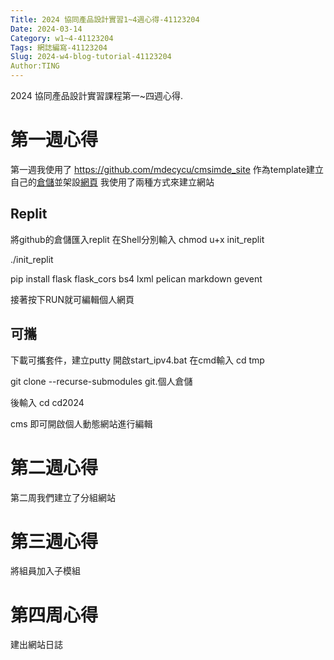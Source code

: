 ```yaml
---
Title: 2024 協同產品設計實習1~4週心得-41123204
Date: 2024-03-14
Category: w1~4-41123204
Tags: 網誌編寫-41123204
Slug: 2024-w4-blog-tutorial-41123204
Author:TING 
---
```


2024 協同產品設計實習課程第一~四週心得.

<!-- PELICAN_END_SUMMARY -->

# 第一週心得
第一週我使用了 https://github.com/mdecycu/cmsimde_site 作為template建立自己的[倉儲](https://github.com/warsplte/cd2024.git)並架設[網頁](https://warsplte.github.io/cd2024/)
我使用了兩種方式來建立網站
## Replit
將github的倉儲匯入replit 
在Shell分別輸入 
chmod u+x init_replit

./init_replit

pip install flask flask_cors bs4 lxml pelican markdown gevent

接著按下RUN就可編輯個人網頁
## 可攜
下載可攜套件，建立putty
開啟start_ipv4.bat 
在cmd輸入
cd tmp

git clone --recurse-submodules git.個人倉儲

後輸入
cd cd2024

cms
即可開啟個人動態網站進行編輯
# 第二週心得
第二周我們建立了分組網站
# 第三週心得
將組員加入子模組
# 第四周心得
建出網站日誌